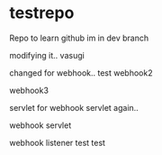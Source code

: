 # testrepo
Repo to learn github
im in dev branch

modifying it.. vasugi


changed for webhook..
test
webhook2

webhook3



servlet for webhook
servlet again..

webhook servlet

webhook listener
test
test
